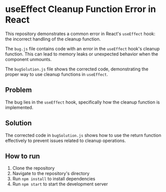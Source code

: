 # useEffect Cleanup Function Error in React
This repository demonstrates a common error in React's `useEffect` hook: the incorrect handling of the cleanup function.

The `bug.js` file contains code with an error in the `useEffect` hook's cleanup function. This can lead to memory leaks or unexpected behavior when the component unmounts.

The `bugSolution.js` file shows the corrected code, demonstrating the proper way to use cleanup functions in `useEffect`. 

## Problem
The bug lies in the `useEffect` hook, specifically how the cleanup function is implemented.

## Solution
The corrected code in `bugSolution.js` shows how to use the return function effectively to prevent issues related to cleanup operations.

## How to run
1. Clone the repository
2. Navigate to the repository's directory
3. Run `npm install` to install dependencies
4. Run `npm start` to start the development server
